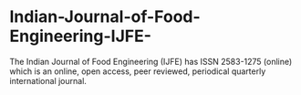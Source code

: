 # Indian-Journal-of-Food-Engineering-IJFE-
The Indian Journal of Food Engineering (IJFE) has ISSN 2583-1275 (online) which is an online, open access, peer reviewed, periodical quarterly international journal. 
